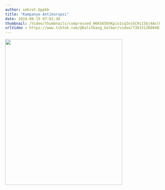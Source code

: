 ```yaml
---
author: sekret.bppkb
title: "Kampanye Antikorupsi"
date: 2024-08-15 07:01:38
thumbnail: /Video/thumbnails/compressed_H6KS65bhKpio1cqInjGCHi1Sbj4AslQnqAXXVDWh.png
urlVideo : https://www.tiktok.com/@balitbang_kalbar/video/7361312608483347717 
---
```

<p><a href="https://www.tiktok.com/@balitbang_kalbar/video/7361312608483347717"><img src="/images/ppGLtlqHcnvjtFqVCLcG.png" alt="" width="381" height="475" /></a></p>

<p>&nbsp;</p>
